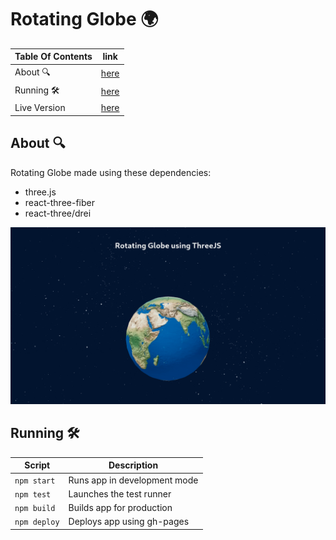 # Rotating Globe :earth_africa:

| Table Of Contents       | link          |
| ----------------------- | ------------- |
| About 🔍                 | [here](#1)    | 
| Running 🛠️               | [here](#2)    |
| Live Version            | [here](#todo) |

## About 🔍 <a name='1'></a>
Rotating Globe made using these dependencies: 
 - three.js
 - react-three-fiber
 - react-three/drei

![](example.gif)

## Running 🛠️ <a name="2"></a>

| Script        | Description                  |
| ------------- | ---------------------------- |
| `npm start`   | Runs app in development mode |
| `npm test`    | Launches the test runner     |
| `npm build`   | Builds app for production    |
| `npm deploy`  | Deploys app using gh-pages   |
